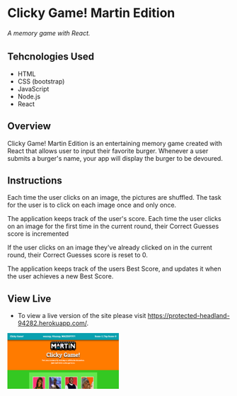 # Clicky Game! Martin Edition

###### A memory game with React.

## Tehcnologies Used

- HTML
- CSS (bootstrap)
- JavaScript
- Node.js
- React

## Overview

Clicky Game! Martin Edition is an entertaining memory game created with React that allows user to input their favorite burger. Whenever a user submits a burger's name, your app will display the burger to be devoured.

## Instructions

Each time the user clicks on an image, the pictures are shuffled. The task for the user is to click on each image once and only once.

The application keeps track of the user's score. Each time the user clicks on an image for the first time in the current round, their Correct Guesses score is incremented

If the user clicks on an image they've already clicked on in the current round, their Correct Guesses score is reset to 0.

The application keeps track of the users Best Score, and updates it when the user achieves a new Best Score.

## View Live

- To view a live version of the site please visit https://protected-headland-94282.herokuapp.com/.

<a href="https://protected-headland-94282.herokuapp.com/." target="_blank"><img src="https://github.com/Manuel-Padilla/clicky_game/blob/master/public/snapshot.png" alt="Clicky Game!" style="width: 50%; height: 50%;"></a>
